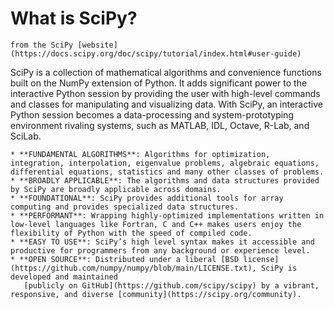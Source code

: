 # What is SciPy?
```{margin} Source
from the SciPy [website](https://docs.scipy.org/doc/scipy/tutorial/index.html#user-guide)
```

SciPy is a collection of mathematical algorithms and convenience functions built on the NumPy extension of Python. It adds significant power to the interactive Python session by providing the user with high-level commands and classes for manipulating and visualizing data. With SciPy, an interactive Python session becomes a data-processing and system-prototyping environment rivaling systems, such as MATLAB, IDL, Octave, R-Lab, and SciLab.

```{admonition} SciPy capabilities
* **FUNDAMENTAL ALGORITHMS**: Algorithms for optimization, integration, interpolation, eigenvalue problems, algebraic equations, differential equations, statistics and many other classes of problems.
* **BROADLY APPLICABLE**: The algorithms and data structures provided by SciPy are broadly applicable across domains.
* **FOUNDATIONAL**: SciPy provides additional tools for array computing and provides specialized data structures.
* **PERFORMANT**: Wrapping highly-optimized implementations written in low-level languages like Fortran, C and C++ makes users enjoy the flexibility of Python with the speed of compiled code.
* **EASY TO USE**: SciPy’s high level syntax makes it accessible and productive for programmers from any background or experience level.
* **OPEN SOURCE**: Distributed under a liberal [BSD license](https://github.com/numpy/numpy/blob/main/LICENSE.txt), SciPy is developed and maintained 
   [publicly on GitHub](https://github.com/scipy/scipy) by a vibrant, responsive, and diverse [community](https://scipy.org/community).
```
